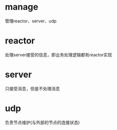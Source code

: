 # manage
 管理reactor、server、udp
# reactor
 处理server接受的信息，即业务处理逻辑都有reactor实现
# server
 只接受消息，但是不处理消息
# udp
 负责节点维护(与外部的节点的连接状态)
